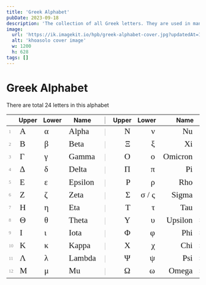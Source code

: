 ```yaml
---
title: 'Greek Alphabet'
pubDate: 2023-09-18
description: 'The collection of all Greek letters. They are used in many fields like Math, Physic, AI, ML, etc.'
image:
  url: 'https://ik.imagekit.io/hpb/greek-alphabet-cover.jpg?updatedAt=1695014690810&tr=w-1200%2Ch-630%2Cfo-auto'
  alt: 'khoasolo cover image'
  w: 1200
  h: 628
tags: []
---
```


<style>
.greek tbody tr {
    font-family: "Times New Roman", sans-serif;
    font-size: 1.35rem;
}

.greek thead tr th:nth-child(5),
.greek tbody tr td:nth-child(5) {
    text-align: center;
    opacity: 0.25;
}

.greek thead tr th:nth-child(1),
.greek thead tr th:nth-child(9),
.greek tbody tr td:nth-child(1),
.greek tbody tr td:nth-child(9) {
    font-size: 0.75rem;
    opacity: 0.5;
}

.greek thead tr th:nth-child(6),
.greek thead tr th:nth-child(7),
.greek thead tr th:nth-child(8),
.greek thead tr th:nth-child(9),
.greek tbody tr td:nth-child(6),
.greek tbody tr td:nth-child(7),
.greek tbody tr td:nth-child(8),
.greek tbody tr td:nth-child(9) {
    text-align: right;
}
</style>

# Greek Alphabet

There are total 24 letters in this alphabet

<table class="greek">
	<thead>
		<tr>
			<th></th>
			<th>Upper</th>
			<th>Lower</th>
			<th>Name</th>
			<th>|</th>
			<th>Upper</th>
			<th>Lower</th>
			<th>Name</th>
			<th></th>
		</tr>
	</thead>
	<tbody>
		<tr>
			<td>1</td>
			<td>Α</td>
			<td>α</td>
			<td>Alpha</td>
			<td>|</td>
			<td>Ν</td>
			<td>ν</td>
			<td>Nu</td>
			<td>13</td>
		</tr>
		<tr>
			<td>2</td>
			<td>Β</td>
			<td>β</td>
			<td>Beta</td>
			<td>|</td>
			<td>Ξ</td>
			<td>ξ</td>
			<td>Xi</td>
			<td>14</td>
		</tr>
		<tr>
			<td>3</td>
			<td>Γ</td>
			<td>γ</td>
			<td>Gamma</td>
			<td>|</td>
			<td>Ο</td>
			<td>ο</td>
			<td>Omicron</td>
			<td>15</td>
		</tr>
		<tr>
			<td>4</td>
			<td>Δ</td>
			<td>δ</td>
			<td>Delta</td>
			<td>|</td>
			<td>Π</td>
			<td>π</td>
			<td>Pi</td>
			<td>16</td>
		</tr>
		<tr>
			<td>5</td>
			<td>Ε</td>
			<td>ε</td>
			<td>Epsilon</td>
			<td>|</td>
			<td>Ρ</td>
			<td>ρ</td>
			<td>Rho</td>
			<td>17</td>
		</tr>
		<tr>
			<td>6</td>
			<td>Ζ</td>
			<td>ζ</td>
			<td>Zeta</td>
			<td>|</td>
			<td>Σ</td>
			<td>σ / ς</td>
			<td>Sigma</td>
			<td>18</td>
		</tr>
		<tr>
			<td>7</td>
			<td>Η</td>
			<td>η</td>
			<td>Eta</td>
			<td>|</td>
			<td>Τ</td>
			<td>τ</td>
			<td>Tau</td>
			<td>19</td>
		</tr>
		<tr>
			<td>8</td>
			<td>Θ</td>
			<td>θ</td>
			<td>Theta</td>
			<td>|</td>
			<td>Υ</td>
			<td>υ</td>
			<td>Upsilon</td>
			<td>20</td>
		</tr>
		<tr>
			<td>9</td>
			<td>Ι</td>
			<td>ι</td>
			<td>Iota</td>
			<td>|</td>
			<td>Φ</td>
			<td>φ</td>
			<td>Phi</td>
			<td>21</td>
		</tr>
		<tr>
			<td>10</td>
			<td>Κ</td>
			<td>κ</td>
			<td>Kappa</td>
			<td>|</td>
			<td>Χ</td>
			<td>χ</td>
			<td>Chi</td>
			<td>22</td>
		</tr>
		<tr>
			<td>11</td>
			<td>Λ</td>
			<td>λ</td>
			<td>Lambda</td>
			<td>|</td>
			<td>Ψ</td>
			<td>ψ</td>
			<td>Psi</td>
			<td>23</td>
		</tr>
		<tr>
			<td>12</td>
			<td>Μ</td>
			<td>μ</td>
			<td>Mu</td>
			<td>|</td>
			<td>Ω</td>
			<td>ω</td>
			<td>Omega</td>
			<td>24</td>
		</tr>
	</tbody>
</table>
